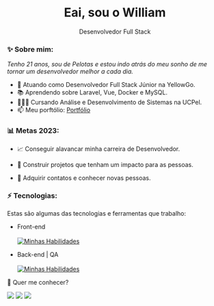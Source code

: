 <h1 align='center'>
  Eai, sou o William
</h1>

<p align='center'>
  Desenvolvedor Full Stack
</p>

### ✨ Sobre mim:

<p>
  <em>
    Tenho 21 anos, sou de Pelotas e estou indo atrás do meu sonho de me tornar um desenvolvedor melhor a cada dia.
  </em>
</p>

- 💼 Atuando como Desenvolvedor Full Stack Júnior na YellowGo.
- 📚 Aprendendo sobre Laravel, Vue, Docker e MySQL.
- 👨🏼‍💻 Cursando Análise e Desenvolvimento de Sistemas na UCPel.
- 📫 Meu porftólio: [Portfólio](https://williambierhals.netlify.app/)

### 📊 Metas 2023:

- 📈  Conseguir alavancar minha carreira de Desenvolvedor.

- 🧩 Construir projetos que tenham um impacto para as pessoas.

- 💙 Adquirir contatos e conhecer novas pessoas.

### ⚡ Tecnologias:

Estas são algumas das tecnologias e ferramentas que trabalho:

- Front-end<br/><br/>
[![Minhas Habilidades](https://skillicons.dev/icons?i=html,css,javascript,react,bootstrap,styledcomponents,ts,vue,tailwind,figma)](https://skillicons.dev)

- Back-end | QA<br/><br/>
[![Minhas Habilidades](https://skillicons.dev/icons?i=firebase,java,php,mysql,gitlab,docker,express,laravel,postman,githubactions)](https://skillicons.dev)

💬 Quer me conhecer?

<div>
  <a href="https://www.linkedin.com/in/william-bierhals-971b84222/" target="_blank"><img src="https://img.shields.io/badge/-LinkedIn-%230077B5?style=for-the-badge&logo=linkedin&logoColor=white" target="_blank"></a>
  <a href="https://api.whatsapp.com/send/?phone=%2B5553984389423&text&app_absent=0" target="_blank"><img src="https://img.shields.io/badge/WhatsApp-25D366?style=for-the-badge&logo=whatsapp&logoColor=white" target="_blank"></a>
  <a href = "mailto:willambierhals@gmail.com"><img src="https://img.shields.io/badge/-Gmail-%23333?style=for-the-badge&logo=gmail&logoColor=white" target="_blank"></a>
</div>
